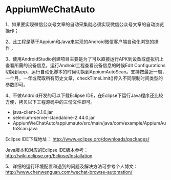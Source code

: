 # AppiumWeChatAuto
1、如果要实现微信公众号文章的自动采集就必须实现微信公众号文章的自动浏览操作；

2、此工程是基于Appium和Java来实现的Android微信客户端自动化浏览的操作；

3、使用AndroidStudio创建项目主要是为了可以直接运行APK到设备或虚拟机上查看所需的设备信息，运行Android工程查看设备信息的时候Edit Configurations切换到app，运行自动化脚本的时候切换到AppiumAutoScan。支持按最近一周，一个月，一年或爬取所有历史文章，checkTimeLimit()传入不同限制时间类型的参数即可。

4、不做Android开发的可以下载Eclipse IDE，在Eclipse下运行Java程序还比较方便，拷贝以下工程源码中的三份文件即可。

* java-client-3.1.0.jar 
* selenium-server-standalone-2.44.0.jar  
* AppiumWeChatAuto/appiumauto/src/main/java/com/example/AppiumAutoScan.java 

Eclipse IDE下载地址： http://www.eclipse.org/downloads/packages/

Java版本和对应的Eclipse IDE版本参考：http://wiki.eclipse.org/Eclipse/Installation

5、详细的运行环境配置和遇到的问题及解决方法可参考个人博文：http://www.chenwenguan.com/wechat-browse-automation/


